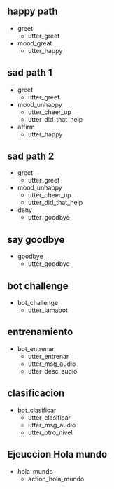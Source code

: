 ## happy path
* greet
  - utter_greet
* mood_great
  - utter_happy

## sad path 1
* greet
  - utter_greet
* mood_unhappy
  - utter_cheer_up
  - utter_did_that_help
* affirm
  - utter_happy

## sad path 2
* greet
  - utter_greet
* mood_unhappy
  - utter_cheer_up
  - utter_did_that_help
* deny
  - utter_goodbye

## say goodbye
* goodbye
  - utter_goodbye

## bot challenge
* bot_challenge
  - utter_iamabot

## entrenamiento
* bot_entrenar
  - utter_entrenar
  - utter_msg_audio
  - utter_desc_audio


## clasificacion
* bot_clasificar
  - utter_clasificar
  - utter_msg_audio
  - utter_otro_nivel

## Ejeuccion Hola mundo
* hola_mundo
  - action_hola_mundo